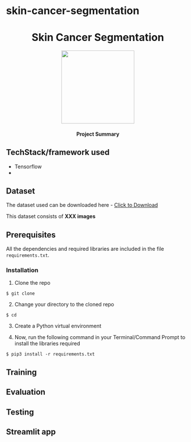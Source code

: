 # skin-cancer-segmentation
<h1 align="center">Skin Cancer Segmentation</h1>

<div align= "center"><img src="" width="200" height="200"/>
  <h4>Project Summary</h4>
</div>

## TechStack/framework used
- Tensorflow
- 

## Dataset
The dataset used can be downloaded here - [Click to Download](https://google.com)

This dataset consists of **XXX images**

## Prerequisites
All the dependencies and required libraries are included in the file `requirements.txt`.

### Installation
1. Clone the repo
```
$ git clone 
```

2. Change your directory to the cloned repo 
```
$ cd 
```

3. Create a Python virtual environment

4. Now, run the following command in your Terminal/Command Prompt to install the libraries required
```
$ pip3 install -r requirements.txt
```

## Training

## Evaluation

## Testing

## Streamlit app

